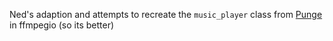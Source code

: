 Ned's adaption and attempts to recreate the `music_player` class from [Punge](https://github.com/nednoodlehead/punge) in ffmpegio (so its better)
